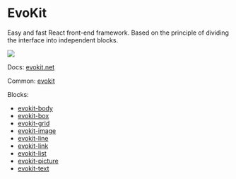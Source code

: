 # EvoKit

Easy and fast React front-end framework.
Based on the principle of dividing the interface into independent blocks.

[![](https://img.shields.io/npm/v/evokit.svg?style=flat-square&colorB=blue)](https://www.npmjs.com/package/evokit)

Docs: [evokit.net](http://evokit.net)

Common: [evokit](packages/evokit)

Blocks:
  * [evokit-body](packages/evokit-body)
  * [evokit-box](packages/evokit-box)
  * [evokit-grid](packages/evokit-grid)
  * [evokit-image](packages/evokit-image)
  * [evokit-line](packages/evokit-line)
  * [evokit-link](packages/evokit-link)
  * [evokit-list](packages/evokit-list)
  * [evokit-picture](packages/evokit-picture)
  * [evokit-text](packages/evokit-text)
